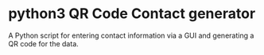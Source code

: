 # python3 QR Code Contact generator
 A Python script for entering contact information via a GUI and generating a QR code for the data.
